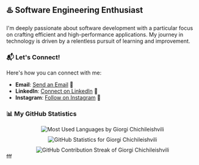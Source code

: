 ## :hotsprings: Software Engineering Enthusiast

I'm deeply passionate about software development with a particular focus on crafting efficient and high-performance applications. My journey in technology is driven by a relentless pursuit of learning and improvement.

### 📬 Let's Connect!

 Here's how you can connect with me:

- **Email**: [Send an Email](mailto:giochichileishvili20@gmail.com) 📧
- **LinkedIn**: [Connect on LinkedIn](https://www.linkedin.com/in/giorgi-chichileishvili-2a0770249/) 🔗
- **Instagram**: [Follow on Instagram](https://www.instagram.com/gchichileishvili11/) 📸

### 📊 My GitHub Statistics
<div style="display:flex; justify-content: center; gap: 10px; flex-wrap: wrap;">
    <img src="https://github-readme-stats-sigma-five.vercel.app/api/top-langs/?username=chichileishvili&layout=compact&theme=vision-friendly-dark" alt="Most Used Languages by Giorgi Chichileishvili" />
    <img src="https://github-readme-stats-sigma-five.vercel.app/api?username=chichileishvili&count_private=true&show_icons=true&include_all_commits=true&theme=react" alt="GitHub Statistics for Giorgi Chichileishvili" />
     <img src="https://github-readme-streak-stats.herokuapp.com/?user=chichileishvili&theme=dark" alt="GitHub Contribution Streak of Giorgi Chichileishvili" />
</div>
fff

   

